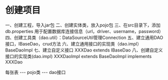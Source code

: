# 创建项目

一、创建工程，导入jar包
二、创建实体类，放入pojo包
三、在src目录下，添加db.properties
    用于配置数据库连接信息（url，driver、username，password）
四、创建工具类（dao.util）：DataSourceUtil管理Connection
五、建立通用DAO接口，IBaseDao，crud方法
六、建立通用接口的实现类（dao.impl）  BaseDaoImpl
七、建立自定义接口 XXXDao extends IBaseDao
八、创建自定义接口的实现类(dao.impl)
XXXDaoImpl extends BaseDaoImpl implements XXXDao

每张表 --- pojo类  --- dao接口